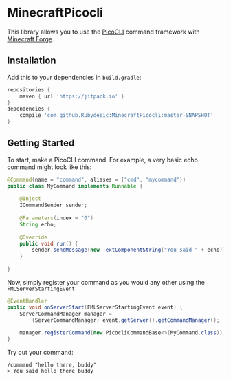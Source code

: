 # MinecraftPicocli

This library allows you to use the [PicoCLI](https://picocli.info/) command framework with [Minecraft Forge](https://files.minecraftforge.net/).

## Installation

Add this to your dependencies in `build.gradle`:

```groovy
repositories {
    maven { url 'https://jitpack.io' }
}
dependencies {
    compile 'com.github.Rubydesic:MinecraftPicocli:master-SNAPSHOT'
}
```

## Getting Started

To start, make a PicoCLI command. For example, a very basic echo command might look like this:

```java
@Command(name = "command", aliases = {"cmd", "mycommand"})
public class MyCommand implements Runnable {
    
    @Inject
    ICommandSender sender;
    
    @Parameters(index = "0")
    String echo;
    
    @Override
    public void run() {
        sender.sendMessage(new TextComponentString("You said " + echo));
    }
    
}
```

Now, simply register your command as you would any other using the `FMLServerStartingEvent`

```java
@EventHandler
public void onServerStart(FMLServerStartingEvent event) {
    ServerCommandManager manager = 
        (ServerCommandManager) event.getServer().getCommandManager();
    
    manager.registerCommand(new PicocliCommandBase<>(MyCommand.class));
}
```

Try out your command:

```
/command "hello there, buddy"
> You said hello there buddy
```

